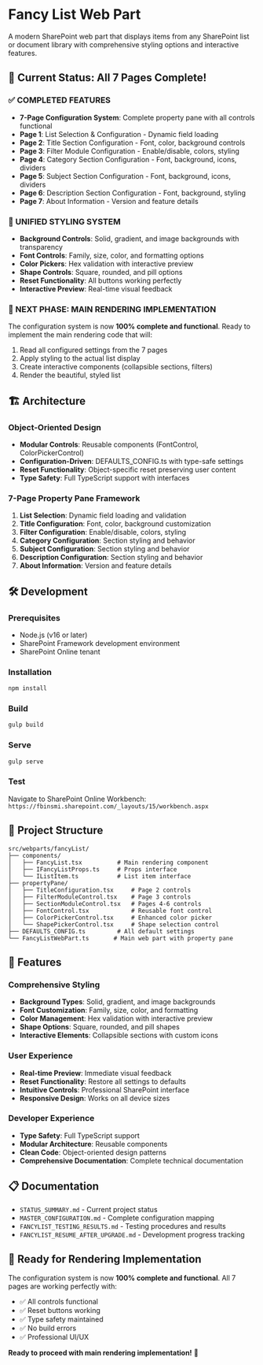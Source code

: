 # Fancy List Web Part

A modern SharePoint web part that displays items from any SharePoint list or document library with comprehensive styling options and interactive features.

## 🎯 **Current Status: All 7 Pages Complete!**

### **✅ COMPLETED FEATURES**
- **7-Page Configuration System**: Complete property pane with all controls functional
- **Page 1**: List Selection & Configuration - Dynamic field loading
- **Page 2**: Title Section Configuration - Font, color, background controls
- **Page 3**: Filter Module Configuration - Enable/disable, colors, styling
- **Page 4**: Category Section Configuration - Font, background, icons, dividers
- **Page 5**: Subject Section Configuration - Font, background, icons, dividers
- **Page 6**: Description Section Configuration - Font, background, styling
- **Page 7**: About Information - Version and feature details

### **🎨 UNIFIED STYLING SYSTEM**
- **Background Controls**: Solid, gradient, and image backgrounds with transparency
- **Font Controls**: Family, size, color, and formatting options
- **Color Pickers**: Hex validation with interactive preview
- **Shape Controls**: Square, rounded, and pill options
- **Reset Functionality**: All buttons working perfectly
- **Interactive Preview**: Real-time visual feedback

### **🚀 NEXT PHASE: MAIN RENDERING IMPLEMENTATION**
The configuration system is now **100% complete and functional**. Ready to implement the main rendering code that will:
1. Read all configured settings from the 7 pages
2. Apply styling to the actual list display
3. Create interactive components (collapsible sections, filters)
4. Render the beautiful, styled list

## 🏗️ **Architecture**

### **Object-Oriented Design**
- **Modular Controls**: Reusable components (FontControl, ColorPickerControl)
- **Configuration-Driven**: DEFAULTS_CONFIG.ts with type-safe settings
- **Reset Functionality**: Object-specific reset preserving user content
- **Type Safety**: Full TypeScript support with interfaces

### **7-Page Property Pane Framework**
1. **List Selection**: Dynamic field loading and validation
2. **Title Configuration**: Font, color, background customization
3. **Filter Configuration**: Enable/disable, colors, styling
4. **Category Configuration**: Section styling and behavior
5. **Subject Configuration**: Section styling and behavior
6. **Description Configuration**: Section styling and behavior
7. **About Information**: Version and feature details

## 🛠️ **Development**

### **Prerequisites**
- Node.js (v16 or later)
- SharePoint Framework development environment
- SharePoint Online tenant

### **Installation**
```bash
npm install
```

### **Build**
```bash
gulp build
```

### **Serve**
```bash
gulp serve
```

### **Test**
Navigate to SharePoint Online Workbench: `https://fbinsmi.sharepoint.com/_layouts/15/workbench.aspx`

## 📁 **Project Structure**

```
src/webparts/fancyList/
├── components/
│   ├── FancyList.tsx          # Main rendering component
│   ├── IFancyListProps.ts     # Props interface
│   └── IListItem.ts           # List item interface
├── propertyPane/
│   ├── TitleConfiguration.tsx     # Page 2 controls
│   ├── FilterModuleControl.tsx    # Page 3 controls
│   ├── SectionModuleControl.tsx   # Pages 4-6 controls
│   ├── FontControl.tsx            # Reusable font control
│   ├── ColorPickerControl.tsx     # Enhanced color picker
│   └── ShapePickerControl.tsx     # Shape selection control
├── DEFAULTS_CONFIG.ts         # All default settings
└── FancyListWebPart.ts       # Main web part with property pane
```

## 🎨 **Features**

### **Comprehensive Styling**
- **Background Types**: Solid, gradient, and image backgrounds
- **Font Customization**: Family, size, color, and formatting
- **Color Management**: Hex validation with interactive preview
- **Shape Options**: Square, rounded, and pill shapes
- **Interactive Elements**: Collapsible sections with custom icons

### **User Experience**
- **Real-time Preview**: Immediate visual feedback
- **Reset Functionality**: Restore all settings to defaults
- **Intuitive Controls**: Professional SharePoint interface
- **Responsive Design**: Works on all device sizes

### **Developer Experience**
- **Type Safety**: Full TypeScript support
- **Modular Architecture**: Reusable components
- **Clean Code**: Object-oriented design patterns
- **Comprehensive Documentation**: Complete technical documentation

## 📋 **Documentation**

- `STATUS_SUMMARY.md` - Current project status
- `MASTER_CONFIGURATION.md` - Complete configuration mapping
- `FANCYLIST_TESTING_RESULTS.md` - Testing procedures and results
- `FANCYLIST_RESUME_AFTER_UPGRADE.md` - Development progress tracking

## 🚀 **Ready for Rendering Implementation**

The configuration system is now **100% complete and functional**. All 7 pages are working perfectly with:
- ✅ All controls functional
- ✅ Reset buttons working
- ✅ Type safety maintained
- ✅ No build errors
- ✅ Professional UI/UX

**Ready to proceed with main rendering implementation!** 🎯
